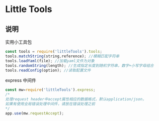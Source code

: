 # Little Tools

## 说明
实用小工具包

``` javaScript
const tools = require('littleTools').tools;
tools.matchString(string,reference); //模糊匹配字符串
tools.loadYaml(file); //加载yaml文件为对象
tools.randomString(length); //生成指定长度到随机字符串，数字+小写字母组合
tools.readConfig(option); //读取配置文件
```

express 中间件
``` javaScript
const mw=require('littleTools').express;
/*
处理request header中accept属性相应的数据格式，默认application/json，
如果有使用全局错误处理中间件，请放在错误处理之前
*/
app.use(mw.requestAccept);
```


